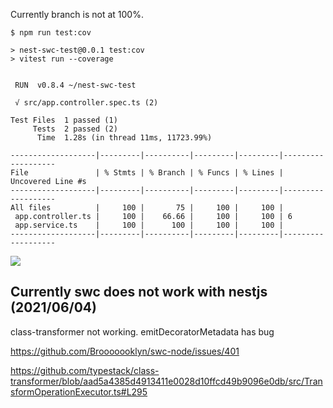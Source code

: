 
Currently branch is not at 100%.

```
$ npm run test:cov

> nest-swc-test@0.0.1 test:cov
> vitest run --coverage


 RUN  v0.8.4 ~/nest-swc-test

 √ src/app.controller.spec.ts (2)

Test Files  1 passed (1)
     Tests  2 passed (2)
      Time  1.28s (in thread 11ms, 11723.99%)

-------------------|---------|----------|---------|---------|-------------------
File               | % Stmts | % Branch | % Funcs | % Lines | Uncovered Line #s 
-------------------|---------|----------|---------|---------|-------------------
All files          |     100 |       75 |     100 |     100 |                   
 app.controller.ts |     100 |    66.66 |     100 |     100 | 6                 
 app.service.ts    |     100 |      100 |     100 |     100 |                   
-------------------|---------|----------|---------|---------|-------------------
```

![](https://t.gyazo.com/teams/unity/213e3b7560d1ed2aaa27476b840e597a.png)

## Currently swc does not work with nestjs (2021/06/04)

class-transformer not working. emitDecoratorMetadata has bug

https://github.com/Brooooooklyn/swc-node/issues/401

https://github.com/typestack/class-transformer/blob/aad5a4385d4913411e0028d10ffcd49b9096e0db/src/TransformOperationExecutor.ts#L295

